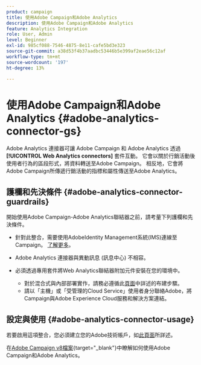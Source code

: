 ```yaml
---
product: campaign
title: 使用Adobe Campaign和Adobe Analytics
description: 使用Adobe Campaign和Adobe Analytics
feature: Analytics Integration
role: User, Admin
level: Beginner
exl-id: 985cf088-7546-4875-8e11-cafe5bd3e323
source-git-commit: a38d53f4b37aadbc53446b5e399af2eae56c12af
workflow-type: tm+mt
source-wordcount: '197'
ht-degree: 13%

---
```


# 使用Adobe Campaign和Adobe Analytics {#adobe-analytics-connector-gs}

Adobe Analytics 連接器可讓 Adobe Campaign 和 Adobe Analytics 透過 **[!UICONTROL Web Analytics connectors]** 套件互動。 它會以關於行銷活動後使用者行為的區段形式，將資料轉送至Adobe Campaign。 相反地，它會將Adobe Campaign所傳遞行銷活動的指標和屬性傳送至Adobe Analytics。

## 護欄和先決條件 {#adobe-analytics-connector-guardrails}

開始使用Adobe Campaign-Adobe Analytics聯結器之前，請考量下列護欄和先決條件。

* 針對此整合，需要使用AdobeIdentity Management系統(IMS)連線至Campaign。 [了解更多](../../integrations/using/about-adobe-id.md)。

* Adobe Analytics 連接器與異動訊息 (訊息中心) 不相容。

* 必須透過專用套件將Web Analytics聯結器附加元件安裝在您的環境中。

   * 對於混合式與內部部署實作，請務必遵循此[頁面](adobe-analytics-provisioning.md)中詳述的布建步驟。
   * 請以「主機」或「受管理的Cloud Service」使用者身分聯絡Adobe，將Campaign與Adobe Experience Cloud服務和解決方案連結。


## 設定與使用 {#adobe-analytics-connector-usage}

若要啟用這項整合，您必須建立您的Adobe技術帳戶，如[此頁面](oauth-technical-account.md)所詳述。

在[Adobe Campaign v8檔案](https://experienceleague.adobe.com/en/docs/campaign/campaign-v8/connect/ac-aa){target="_blank"}中瞭解如何使用Adobe Campaign和Adobe Analytics。
